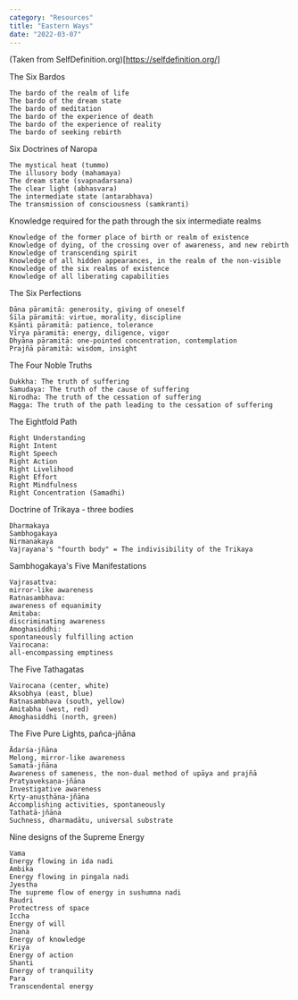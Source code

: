 ```yaml
---
category: "Resources" 
title: "Eastern Ways"
date: "2022-03-07"
---
```


(Taken from SelfDefinition.org)[https://selfdefinition.org/]


The Six Bardos 

    The bardo of the realm of life 
    The bardo of the dream state 
    The bardo of meditation 
    The bardo of the experience of death 
    The bardo of the experience of reality 
    The bardo of seeking rebirth 

Six Doctrines of Naropa 

    The mystical heat (tummo) 
    The illusory body (mahamaya) 
    The dream state (svapnadarsana) 
    The clear light (abhasvara) 
    The intermediate state (antarabhava) 
    The transmission of consciousness (samkranti) 

Knowledge required for the path through the six intermediate realms 

    Knowledge of the former place of birth or realm of existence 
    Knowledge of dying, of the crossing over of awareness, and new rebirth 
    Knowledge of transcending spirit 
    Knowledge of all hidden appearances, in the realm of the non-visible 
    Knowledge of the six realms of existence 
    Knowledge of all liberating capabilities 

The Six Perfections 

    Dāna pāramitā: generosity, giving of oneself 
    Śīla pāramitā: virtue, morality, discipline 
    Kṣānti pāramitā: patience, tolerance 
    Vīrya pāramitā: energy, diligence, vigor 
    Dhyāna pāramitā: one-pointed concentration, contemplation 
    Prajñā pāramitā: wisdom, insight 

The Four Noble Truths 

    Dukkha: The truth of suffering 
    Samudaya: The truth of the cause of suffering 
    Nirodha: The truth of the cessation of suffering 
    Magga: The truth of the path leading to the cessation of suffering 

The Eightfold Path 

    Right Understanding 
    Right Intent  
    Right Speech 
    Right Action 
    Right Livelihood 
    Right Effort 
    Right Mindfulness 
    Right Concentration (Samadhi) 

Doctrine of Trikaya - three bodies 

    Dharmakaya 
    Sambhogakaya 
    Nirmanakaya 
    Vajrayana's "fourth body" = The indivisibility of the Trikaya 

Sambhogakaya's Five Manifestations 

    Vajrasattva: 
    mirror-like awareness 
    Ratnasambhava: 
    awareness of equanimity 
    Amitaba: 
    discriminating awareness 
    Amoghasiddhi: 
    spontaneously fulfilling action 
    Vairocana: 
    all-encompassing emptiness 

The Five Tathagatas 

    Vairocana (center, white) 
    Aksobhya (east, blue) 
    Ratnasambhava (south, yellow) 
    Amitabha (west, red) 
    Amoghasiddhi (north, green) 

The Five Pure Lights, pañca-jñāna 

    Ādarśa-jñāna 
    Melong, mirror-like awareness 
    Samatā-jñāna 
    Awareness of sameness, the non-dual method of upāya and prajñā 
    Pratyavekṣaṇa-jñāna 
    Investigative awareness 
    Kṛty-anuṣṭhāna-jñāna 
    Accomplishing activities, spontaneously 
    Tathatā-jñāna 
    Suchness, dharmadātu, universal substrate 

Nine designs of the Supreme Energy 

    Vama  
    Energy flowing in ida nadi  
    Ambika 
    Energy flowing in pingala nadi 
    Jyestha 
    The supreme flow of energy in sushumna nadi 
    Raudri 
    Protectress of space 
    Iccha 
    Energy of will 
    Jnana 
    Energy of knowledge 
    Kriya 
    Energy of action 
    Shanti 
    Energy of tranquility 
    Para 
    Transcendental energy 

